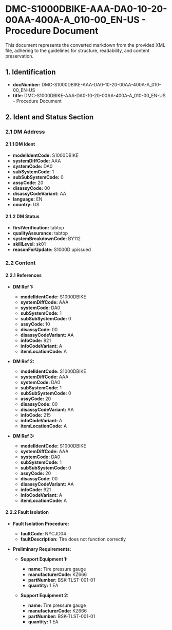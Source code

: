 # DMC-S1000DBIKE-AAA-DA0-10-20-00AA-400A-A_010-00_EN-US - Procedure Document

This document represents the converted markdown from the provided XML file, adhering to the guidelines for structure, readability, and content preservation.

## 1. Identification

*   **docNumber:** DMC-S1000DBIKE-AAA-DA0-10-20-00AA-400A-A_010-00_EN-US
*   **title:** DMC-S1000DBIKE-AAA-DA0-10-20-00AA-400A-A_010-00_EN-US - Procedure Document

## 2. Ident and Status Section

### 2.1 DM Address

#### 2.1.1 DM Ident

*   **modelIdentCode:** S1000DBIKE
*   **systemDiffCode:** AAA
*   **systemCode:** DA0
*   **subSystemCode:** 1
*   **subSubSystemCode:** 0
*   **assyCode:** 20
*   **disassyCode:** 00
*   **disassyCodeVariant:** AA
*   **language:** EN
*   **country:** US

#### 2.1.2 DM Status

*   **firstVerification:** tabtop
*   **qualityAssurance:** tabtop
*   **systemBreakdownCode:** BY112
*   **skillLevel:** sk01
*   **reasonForUpdate:** S1000D upissued

### 2.2 Content

#### 2.2.1 References

*   **DM Ref 1:**
    *   **modelIdentCode:** S1000DBIKE
    *   **systemDiffCode:** AAA
    *   **systemCode:** DA0
    *   **subSystemCode:** 1
    *   **subSubSystemCode:** 0
    *   **assyCode:** 10
    *   **disassyCode:** 00
    *   **disassyCodeVariant:** AA
    *   **infoCode:** 921
    *   **infoCodeVariant:** A
    *   **itemLocationCode:** A

*   **DM Ref 2:**
    *   **modelIdentCode:** S1000DBIKE
    *   **systemDiffCode:** AAA
    *   **systemCode:** DA0
    *   **subSystemCode:** 1
    *   **subSubSystemCode:** 0
    *   **assyCode:** 20
    *   **disassyCode:** 00
    *   **disassyCodeVariant:** AA
    *   **infoCode:** 215
    *   **infoCodeVariant:** A
    *   **itemLocationCode:** A

*   **DM Ref 3:**
    *   **modelIdentCode:** S1000DBIKE
    *   **systemDiffCode:** AAA
    *   **systemCode:** DA0
    *   **subSystemCode:** 1
    *   **subSubSystemCode:** 0
    *   **assyCode:** 20
    *   **disassyCode:** 00
    *   **disassyCodeVariant:** AA
    *   **infoCode:** 921
    *   **infoCodeVariant:** A
    *   **itemLocationCode:** A

#### 2.2.2 Fault Isolation

*   **Fault Isolation Procedure:**
    *   **faultCode:** NYCJD04
    *   **faultDescription:** Tire does not function correctly

*   **Preliminary Requirements:**

    *   **Support Equipment 1:**
        *   **name:** Tire pressure gauge
        *   **manufacturerCode:** KZ666
        *   **partNumber:** BSK-TLST-001-01
        *   **quantity:** 1 EA

    *   **Support Equipment 2:**
        *   **name:** Tire pressure gauge
        *   **manufacturerCode:** KZ666
        *   **partNumber:** BSK-TLST-001-01
        *   **quantity:** 1 EA